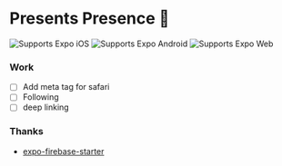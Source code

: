 # Presents Presence 🎁

<p>
  <img alt="Supports Expo iOS" longdesc="Supports Expo iOS" src="https://img.shields.io/badge/iOS-4630EB.svg?style=flat-square&logo=APPLE&labelColor=999999&logoColor=fff" />
  <img alt="Supports Expo Android" longdesc="Supports Expo Android" src="https://img.shields.io/badge/Android-4630EB.svg?style=flat-square&logo=ANDROID&labelColor=A4C639&logoColor=fff" />  
   <img alt="Supports Expo Web" longdesc="Supports Expo Web" src="https://img.shields.io/badge/<>-Web-4630EB.svg?style=flat-square&labelColor=blue" />  
</p>

### Work

- [ ] Add meta tag for safari
- [ ] Following
- [ ] deep linking

### Thanks

- [expo-firebase-starter](https://github.com/expo-community/expo-firebase-starter)
